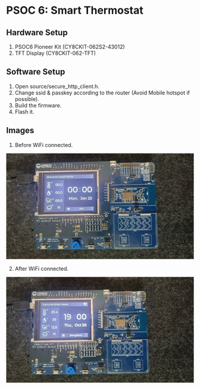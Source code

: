 # PSOC 6: Smart Thermostat

## Hardware Setup
1. PSOC6 Pioneer Kit (CY8CKIT-062S2-43012)
2. TFT Display (CY8CKIT-062-TFT)

## Software Setup
1. Open source/secure_http_client.h.
2. Change ssid & passkey according to the router (Avoid Mobile hotspot if possible).
3. Build the firmware.
4. Flash it.

## Images
1. Before WiFi connected.

![Before Connected to wifi](templates/Before%20Connected.jpg)

2. After WiFi connected.

![After Connected to wifi](templates/After%20Connected.jpg)